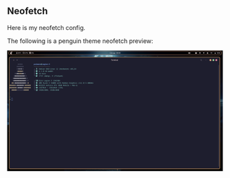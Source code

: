 <h2>Neofetch</h2>
<p>Here is my neofetch config.</p>
<p>The following is a penguin theme neofetch preview:</p>
<img src="./preview.png" alt="neofetch preview image">
